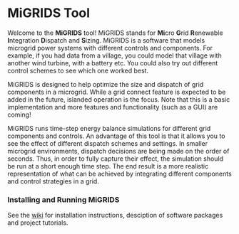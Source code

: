 # MiGRIDS Tool 
Welcome to the **MiGRIDS** tool! MiGRIDS stands for **Mi**cro **G**rid **R**enewable **I**ntegration **D**ispatch and **S**izing. MiGRIDS is a software that models microgrid power systems with different controls and components. For example, if you had data from a village, you could model that village with another wind turbine, with a battery etc. You could also try out different control schemes to see which one worked best.

MiGRIDS is designed to help optimize the size and dispatch of grid components in a microgrid. While a grid connect feature is expected to be added in the future, islanded operation is the focus. Note that this is a basic implementation and more features and functionality (such as a GUI) are coming!

MiGRIDS runs time-step energy balance simulations for different grid components and controls. An advantage of this tool is that it allows you to see the effect of different dispatch schemes and settings. In smaller microgrid environments, dispatch decisions are being made on the order of seconds. Thus, in order to fully capture their effect, the simulation should be run at a short enough time step. The end result is a more realistic representation of what can be achieved by integrating different components and control strategies in a grid.

### Installing and Running MiGRIDS
See the [wiki](https://github.com/acep-uaf/MiGRIDS/wiki) for installation instructions, desciption of software packages and project tutorials. 

